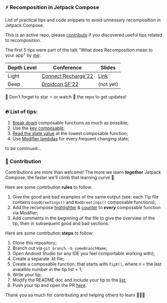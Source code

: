 ### ⚡ Recomposition in Jetpack Compose
List of practical tips and code snippets to avoid unnessary recomposition in Jetpack Compose. 

This is an active repo, please [contribute](#-📌-Contribution) if you discovered useful tips related to recomposition.

The first 5 tips were part of the talk "What does Recomposition mean to your app" by [me](https://cupsofcode.com/about/):

| Depth Level    | Conference | Slides |
| ----------- | ----------- |----------- |
| Light   | [Connect Recharge'22](https://hopin.com/events/connect-recharge-2022/registration?code=wwK1JKQKXBSzI6RaQZcehxqtr)| [Link](https://cupsofcode.com/talks/) |
| Deep   | [Droidcon SF'22](https://www.sf.droidcon.com/speaker/aida-issayeva/what-does-recomposition-mean-to-your-app%3F)  | (not yet) |


📣 Don't forget to star ⭐ or watch 👀 the repo to get updates!

### 🔥 List of tips:

1. [Break down](/app/src/main/java/com/cupsofcode/recomposition_examples/Tip1.kt) composable functions as much as possible;
2. Use the [key composable](/app/src/main/java/com/cupsofcode/recomposition_examples/Tip2.kt);
3. [Read the state value]((/app/src/main/java/com/cupsofcode/recomposition_examples/Tip3.kt)) at the lowest composable function;
4. Use [Modifier lambdas]((/app/src/main/java/com/cupsofcode/recomposition_examples/Tip4.kt)) for every frequent changing state;

to be continued...

### 📌 Contribution

Contributions are more than welcome! 
The more we learn **together** Jetpack Compose, the faster we'll climb that learning curve 💪.

Here are some contrbution **rules** to follow:
1. Give the good and bad examples of the same output (see: each Tip file contains `GoodGreetings()` and `BadGreetings()` composable functions);
2. Add the recompose [highlighter](/app/src/main/java/com/cupsofcode/recomposition_examples/RecomposeHighlighter.kt) & [counter](/app/src/main/java/com/cupsofcode/recomposition_examples/RecompositionCounter.kt) to ***every*** composable function via Modifier;
3. Add comments in the beginning of the file to give the overview of the tip, then in subsequent good and bad sections.

Here are some contrbution **steps** to follow:
1. Clone this repository;
2. Branch out via `git branch -b someBranchName`;
3. Open Android Studio (or any IDE you feel comportable working with);
4. Create a separate .kt file;
5. Create a composable function, that starts with `TipX()`, where `X` = the last avaialble number in the tip list + 1;
6. Write your tip;
7. Modify the README doc and include your tip to the [list](/ListOfTips);
8. Push your tip and open the PR [here](https://github.com/AidaIssayeva/recomposition_examples/pulls).

Thank you so much for contributing and helping others to learn 💚💚💚
